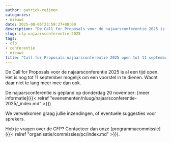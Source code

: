 ```yaml
---
author: patrick-reijnen
categories:
- nieuws
date: 2025-08-05T23:59:27+00:00
description: "De Call for Proposals voor de najaarsconferentie 2025 is nog open tot 11 september! Wacht niet te lang en dien een voorstel in."
slug: cfp-najaarsconferentie-2025
tags:
- cfp
- conferentie
- nieuws
title: "Call for Proposals najaarsconferentie 2025 open tot 11 september"
---
```


De Call for Proposals voor de najaarsconferentie 2025 is al een tijd open. Het is nog tot 11 september mogelijk om een voorstel in te dienen. Wacht daar niet te lang meer mee dan ook.

De najaarsconferentie is gepland op donderdag 20 november: [meer informatie]({{< relref "evenementen/nluug/najaarsconferentie-2025/_index.md" >}})

We verwelkomen graag jullie inzendingen, of eventuele suggesties voor sprekers.

Heb je vragen over de CFP? Contacteer dan onze [programmacommissie]({{< relref "organisatie/commissies/pc/index.md" >}}).

